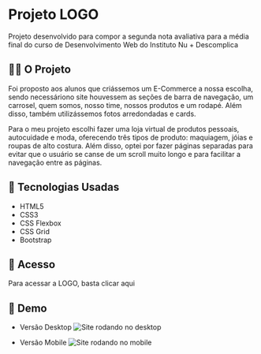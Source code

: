
# Projeto LOGO

Projeto desenvolvido para compor a segunda nota avaliativa para a média final do curso de Desenvolvimento Web do Instituto Nu + Descomplica

## 👩‍💻 O Projeto 

Foi proposto aos alunos que criássemos um E-Commerce a nossa escolha, sendo necessáriono site houvessem as seções de barra de navegação, um carrosel, quem somos, nosso time, nossos produtos e um rodapé. Além disso, também utilizássemos fotos arredondadas e cards.

Para o meu projeto escolhi fazer uma loja virtual de produtos pessoais, autocuidade e moda, oferecendo três tipos de produto: maquiagem, jóias e roupas de alto costura. Além disso, optei por fazer páginas separadas para evitar que o usuário se canse de um scroll muito longo e para facilitar a navegação entre as páginas.

## 🔧 Tecnologias Usadas

- HTML5
- CSS3
- CSS Flexbox
- CSS Grid
- Bootstrap


## 🔗 Acesso 

Para acessar a LOGO, basta clicar aqui

##  📱 Demo

- Versão Desktop
![Site rodando no desktop](src/images/desktop.gif)

- Versão Mobile
![Site rodando no mobile](src/images/mobile.gif)